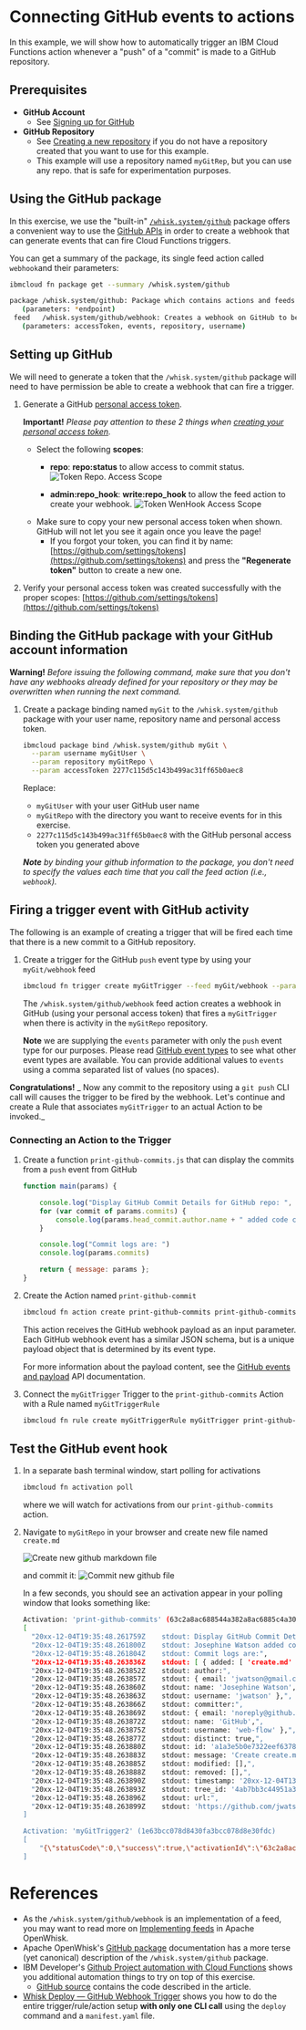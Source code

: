 <!--
#
# Licensed to the Apache Software Foundation (ASF) under one or more
# contributor license agreements.  See the NOTICE file distributed with
# this work for additional information regarding copyright ownership.
# The ASF licenses this file to You under the Apache License, Version 2.0
# (the "License"); you may not use this file except in compliance with
# the License.  You may obtain a copy of the License at
#
#     http://www.apache.org/licenses/LICENSE-2.0
#
# Unless required by applicable law or agreed to in writing, software
# distributed under the License is distributed on an "AS IS" BASIS,
# WITHOUT WARRANTIES OR CONDITIONS OF ANY KIND, either express or implied.
# See the License for the specific language governing permissions and
# limitations under the License.
#
-->

# Connecting GitHub events to actions

In this example, we will show how to automatically trigger an IBM Cloud Functions action whenever a "push" of a "commit" is made to a GitHub repository.

## Prerequisites

* **GitHub Account**
  * See [Signing up for GitHub](https://help.github.com/en/github/getting-started-with-github/signing-up-for-github)
* **GitHub Repository**
  * See [Creating a new repository](https://help.github.com/en/github/creating-cloning-and-archiving-repositories/creating-a-new-repository) if you do not have a repository created that you want to use for this example.
  * This example will use a repository named `myGitRep`, but you can use any repo. that is safe for experimentation purposes.

## Using the GitHub package

In this exercise, we use the "built-in" [`/whisk.system/github`](https://github.com/apache/openwhisk-catalog/tree/master/packages/github) package offers a convenient way to use the [GitHub APIs](https://developer.github.com/) in order to create a webhook that can generate events that can fire Cloud Functions triggers.

You can get a summary of the package, its single feed action called `webhook`and their parameters:

```bash
ibmcloud fn package get --summary /whisk.system/github
```

```bash
package /whisk.system/github: Package which contains actions and feeds to interact with Github
   (parameters: *endpoint)
 feed   /whisk.system/github/webhook: Creates a webhook on GitHub to be notified on selected changes
   (parameters: accessToken, events, repository, username)

```

## Setting up GitHub

We will need to generate a token that the `/whisk.system/github` package will need to have permission be able to create a webhook that can fire a trigger.

1. Generate a GitHub [personal access token](https://github.com/settings/tokens).

    **Important!**  _Please pay attention to these 2 things when [creating your personal access token](https://help.github.com/en/github/authenticating-to-github/creating-a-personal-access-token-for-the-command-line)._

    * Select the following **scopes**:
      * **repo**: **repo:status** to allow access to commit status.
    ![Token Repo. Access Scope](images/github-access-scope-repo.png)

      * **admin:repo_hook**: **write:repo_hook** to allow the feed action to create your webhook.
    ![Token WenHook Access Scope](images/github-access-scope-repo-hook.png)
    * Make sure to copy your new personal access token when shown. GitHub will not let you see it again once you leave the page!
      * If you forgot your token, you can find it by name: [https://github.com/settings/tokens](https://github.com/settings/tokens) and press the **"Regenerate token"** button to create a new one.

1. Verify your personal access token was created successfully with the proper scopes: [https://github.com/settings/tokens](https://github.com/settings/tokens)

## Binding the GitHub package with your GitHub account information

**Warning!** _Before issuing the following command, make sure that you don't have any webhooks already defined for your repository or they may be overwritten when running the next command._

1. Create a package binding named `myGit` to the `/whisk.system/github` package with your user name, repository name and personal access token.

    ```bash
    ibmcloud package bind /whisk.system/github myGit \
      --param username myGitUser \
      --param repository myGitRepo \
      --param accessToken 2277c115d5c143b499ac31ff65b0aec8
    ```

    Replace:
    * `myGitUser` with your user GitHub user name
    * `myGitRepo` with the directory you want to receive events for in this exercise.
    * `2277c115d5c143b499ac31ff65b0aec8` with the GitHub personal access token you generated above

    _**Note** by binding your github information to the package, you don't need to specify the values each time that you call the feed action (i.e., `webhook`)._

## Firing a trigger event with GitHub activity

The following is an example of creating a trigger that will be fired each time that there is a new commit to a GitHub repository.

1. Create a trigger for the GitHub `push` event type by using your `myGit/webhook` feed

    ```bash
    ibmcloud fn trigger create myGitTrigger --feed myGit/webhook --param events push
    ```

    The `/whisk.system/github/webhook` feed action creates a webhook in GitHub (using your personal access token) that fires a `myGitTrigger` when there is activity in the `myGitRepo` repository.

    **Note** we are supplying the `events` parameter with only the `push` event type for our purposes.  Please read [GitHub event types](https://developer.github.com/v3/activity/events/types/) to see what other event types are available. You can provide additional values to `events` using a comma separated list of values (no spaces).

  **Congratulations!** _ Now any commit to the repository using a `git push` CLI call will causes the trigger to be fired by the webhook. Let's continue and create a Rule that associates `myGitTrigger` to an actual Action to be invoked._

### Connecting an Action to the Trigger

1. Create a function `print-github-commits.js` that can display the commits from a `push` event from GitHub

    ```javascript
    function main(params) {

        console.log("Display GitHub Commit Details for GitHub repo: ", params.repository.url);
        for (var commit of params.commits) {
            console.log(params.head_commit.author.name + " added code changes with commit message: " + commit.message);
        }

        console.log("Commit logs are: ")
        console.log(params.commits)

        return { message: params };
    }
    ```

1. Create the Action named `print-github-commit`

    ```bash
    ibmcloud fn action create print-github-commits print-github-commits.js
    ```

    This action receives the GitHub webhook payload as an input parameter. Each GitHub webhook event has a similar JSON schema, but is a unique payload object that is determined by its event type.

    For more information about the payload content, see the [GitHub events and payload](https://developer.github.com/v3/activity/events/types/) API documentation.

1. Connect the `myGitTrigger` Trigger to the `print-github-commits` Action with a Rule named `myGitTriggerRule`

    ```bash
    ibmcloud fn rule create myGitTriggerRule myGitTrigger print-github-commits
    ```

## Test the GitHub event hook

1. In a separate bash terminal window, start polling for activations

    ```bash
    ibmcloud fn activation poll
    ```

    where we will watch for activations from our `print-github-commits` action.

1. Navigate to `myGitRepo` in your browser and create new file named `create.md`

    ![Create new github markdown file](images/github-create-new-markdown-file.png)

    and commit it:
    ![Commit new github file](images/github-commit-new-file.png)

    In a few seconds, you should see an activation appear in your polling window that looks  something like:

    ```bash
    Activation: 'print-github-commits' (63c2a8ac688544a382a8ac6885c4a304)
    [
      "20xx-12-04T19:35:48.261759Z    stdout: Display GitHub Commit Details for GitHub repo:  https://github.com/mrutkows/myGitRepo",
      "20xx-12-04T19:35:48.261800Z    stdout: Josephine Watson added code changes with commit message: Create create.md",
      "20xx-12-04T19:35:48.261804Z    stdout: Commit logs are:",
      "20xx-12-04T19:35:48.263836Z    stdout: [ { added: [ 'create.md' ],",
      "20xx-12-04T19:35:48.263852Z    stdout: author:",
      "20xx-12-04T19:35:48.263857Z    stdout: { email: 'jwatson@gmail.com',",
      "20xx-12-04T19:35:48.263860Z    stdout: name: 'Josephine Watson',",
      "20xx-12-04T19:35:48.263863Z    stdout: username: 'jwatson' },",
      "20xx-12-04T19:35:48.263866Z    stdout: committer:",
      "20xx-12-04T19:35:48.263869Z    stdout: { email: 'noreply@github.com',",
      "20xx-12-04T19:35:48.263872Z    stdout: name: 'GitHub',",
      "20xx-12-04T19:35:48.263875Z    stdout: username: 'web-flow' },",
      "20xx-12-04T19:35:48.263877Z    stdout: distinct: true,",
      "20xx-12-04T19:35:48.263880Z    stdout: id: 'a1a3e5b0e7322eef63789fe48b7ffa308969d245',",
      "20xx-12-04T19:35:48.263883Z    stdout: message: 'Create create.md',",
      "20xx-12-04T19:35:48.263885Z    stdout: modified: [],",
      "20xx-12-04T19:35:48.263888Z    stdout: removed: [],",
      "20xx-12-04T19:35:48.263890Z    stdout: timestamp: '20xx-12-04T13:35:46-06:00',",
      "20xx-12-04T19:35:48.263893Z    stdout: tree_id: '4ab7bb3c44951a3f0847697f116c0f286eb2b2dd',",
      "20xx-12-04T19:35:48.263896Z    stdout: url:",
      "20xx-12-04T19:35:48.263899Z    stdout: 'https://github.com/jwatson/myGitRepo/commit/a1a3e5b0e7322eef63789fe48b7ffa308969d245' } ]"
    ]

    Activation: 'myGitTrigger2' (1e63bcc078d8430fa3bcc078d8e30fdc)
    [
        "{\"statusCode\":0,\"success\":true,\"activationId\":\"63c2a8ac688544a382a8ac6885c4a304\",\"rule\":\"jwatson@gmail.com_dev/myGitTriggerRule\",\"action\":\"jwatson@gmail.com_dev/print-github-commits\"}"
    ]

    ```

# References

* As the `/whisk.system/github/webhook` is an implementation of a feed, you may want to read more on [Implementing feeds](https://github.com/apache/openwhisk/blob/master/docs/feeds.md) in Apache OpenWhisk.
* Apache OpenWhisk's [GitHub package](https://github.com/apache/openwhisk-catalog/tree/master/packages/github) documentation has a more terse (yet canonical) description of the `/whisk.system/github` package.
* IBM Developer's [Github Project automation with Cloud Functions](https://developer.ibm.com/tutorials/github-task-automation-with-serverless-actions/) shows you additional automation things to try on top of this exercise.
  * [GitHub source](https://github.com/IBM/github-project-automation-with-cloud-functions) contains the code described in the article.
* [Whisk Deploy — GitHub Webhook Trigger](https://medium.com/openwhisk/whisk-deploy-github-webhook-trigger-304a2f47ee52) shows you how to do the entire trigger/rule/action setup **with only one CLI call** using the `deploy` command and a `manifest.yaml` file.
